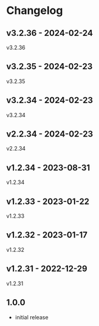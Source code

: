 # Changelog

## v3.2.36 - 2024-02-24

v3.2.36

## v3.2.35 - 2024-02-23

v3.2.35

## v3.2.34 - 2024-02-23

v3.2.34

## v2.2.34 - 2024-02-23

v2.2.34

## v1.2.34 - 2023-08-31

v1.2.34

## v1.2.33 - 2023-01-22

v1.2.33

## v1.2.32 - 2023-01-17

v1.2.32

## v1.2.31 - 2022-12-29

v1.2.31

## 1.0.0

- initial release
